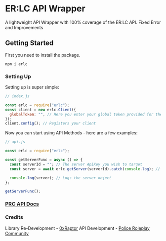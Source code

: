 # ER:LC API Wrapper

A lightweight API Wrapper with 100% coverage of the ER:LC API. Fixed Error and Improvements

## Getting Started

First you need to install the package.

`npm i erlc`

### Setting Up

Setting up is super simple:

```js
// index.js

const erlc = require("erlc");
const client = new erlc.Client({
  globalToken: "", // Here you enter your global token provided for the API
});
client.config(); // Registers your client
```

Now you can start using API Methods - here are a few examples:

```js
// api.js

const erlc = require("erlc");

const getServerFunc = async () => {
  const serverId = ""; // The server ApiKey you wish to target
  const server = await erlc.getServer(serverId).catch(console.log); // Gets the server, logs any errors

  console.log(server); // Logs the server object
};

getServerFunc();
```

### [PRC API Docs](https://apidocs.policeroleplay.community/reference/api-reference)

### Credits

Library Re-Development - [0xRaptor](https://twitter.com/0Adexus0)
API Development - [Police Roleplay Community](https://twitter.com/PRC_Roblox)
